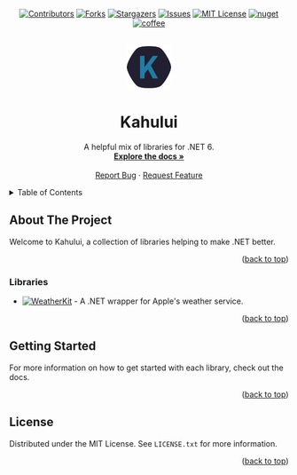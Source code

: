 <div id="top"></div>



<!-- PROJECT SHIELDS -->
<div align="center">

[![Contributors][contributors-shield]][contributors-url]
[![Forks][forks-shield]][forks-url]
[![Stargazers][stars-shield]][stars-url]
[![Issues][issues-shield]][issues-url]
[![MIT License][license-shield]][license-url]
[![nuget][nuget-shield]][nuget-url]
[![coffee][coffee-shield]][coffee-url]

</div>

<!-- <style>
    @import url('https://fonts.googleapis.com/css2?family=Righteous&display=swap');
    h1, h2, h3, h4, h5, h6 {
        font-family: Righteous;
    }
</style> -->

<!-- PROJECT LOGO -->
<br />
<div align="center">
  <a href="https://github.com/varyamereon/kahului">
    <img src="Images/Logo.png" alt="Logo" width="80" height="80">
  </a>

<h1 align="center">Kahului</h3>

  <p align="center">
    A helpful mix of libraries for .NET 6.
    <br />
    <a href="https://varyamereon.gitbook.io/kahului/"><strong>Explore the docs »</strong></a>
    <br />
    <br />
    <a href="https://github.com/varyamereon/kahului/issues">Report Bug</a>
    ·
    <a href="https://github.com/varyamereon/kahului/issues">Request Feature</a>
  </p>
</div>



<!-- TABLE OF CONTENTS -->
<details>
  <summary>Table of Contents</summary>
  <ol>
    <li>
      <a href="#about-the-project">About The Project</a>
      <ul>
        <li><a href="#libraries">Libraries</a></li>
      </ul>
    </li>
    <li>
      <a href="#getting-started">Getting Started</a>
    </li>
    <!-- <li><a href="#contributing">Contributing</a></li> -->
    <li><a href="#license">License</a></li>
  </ol>
</details>



<!-- ABOUT THE PROJECT -->
## About The Project

<!-- [![Product Name Screen Shot][product-screenshot]](https://example.com) -->

Welcome to Kahului, a collection of libraries helping to make .NET better. 

<p align="right">(<a href="#top">back to top</a>)</p>



### Libraries

* [![WeatherKit][weatherkit-nuget-shield]][weatherkit-nuget-url] - A .NET wrapper for Apple's weather service.

<p align="right">(<a href="#top">back to top</a>)</p>



<!-- GETTING STARTED -->
## Getting Started

For more information on how to get started with each library, check out the docs.

<p align="right">(<a href="#top">back to top</a>)</p>



<!-- CONTRIBUTING -->
<!-- ## Contributing

Contributions are what make the open source community such an amazing place to learn, inspire, and create. Any contributions you make are **greatly appreciated**.

If you have a suggestion that would make this better, please fork the repo and create a pull request. You can also simply open an issue with the tag "enhancement".
Don't forget to give the project a star! Thanks again!

1. Fork the Project
2. Create your Feature Branch (`git checkout -b feature/AmazingFeature`)
3. Commit your Changes (`git commit -m 'Add some AmazingFeature'`)
4. Push to the Branch (`git push origin feature/AmazingFeature`)
5. Open a Pull Request

<p align="right">(<a href="#top">back to top</a>)</p> -->



<!-- LICENSE -->
## License

Distributed under the MIT License. See `LICENSE.txt` for more information.

<p align="right">(<a href="#top">back to top</a>)</p>



<!-- MARKDOWN LINKS & IMAGES -->
<!-- https://www.markdownguide.org/basic-syntax/#reference-style-links -->
[contributors-shield]: https://img.shields.io/github/contributors/varyamereon/kahului.svg?style=for-the-badge
[contributors-url]: https://github.com/varyamereon/kahului/graphs/contributors
[forks-shield]: https://img.shields.io/github/forks/varyamereon/kahului.svg?style=for-the-badge
[forks-url]: https://github.com/varyamereon/kahului/network/members
[stars-shield]: https://img.shields.io/github/stars/varyamereon/kahului.svg?style=for-the-badge
[stars-url]: https://github.com/varyamereon/kahului/stargazers
[issues-shield]: https://img.shields.io/github/issues/varyamereon/kahului.svg?style=for-the-badge
[issues-url]: https://github.com/varyamereon/kahului/issues
[license-shield]: https://img.shields.io/github/license/varyamereon/kahului.svg?style=for-the-badge
[license-url]: https://github.com/varyamereon/kahului/blob/master/LICENSE.txt
[nuget-shield]: https://img.shields.io/badge/-nuget-black.svg?style=for-the-badge&logo=nuget&colorB=555
[nuget-url]: https://www.nuget.org/profiles/varyamereon
[coffee-shield]: https://img.shields.io/badge/-buy_me_a_coffee-black.svg?style=for-the-badge&logo=buymeacoffee&colorB=555
[coffee-url]: https://www.buymeacoffee.com/varyamereon
[weatherkit-nuget-shield]: https://img.shields.io/nuget/dt/kahului.weatherkit?color=217ca3&label=WeatherKit&style=for-the-badge
[weatherkit-nuget-url]: https://www.nuget.org/packages/Kahului.WeatherKit
[product-screenshot]: images/screenshot.png
